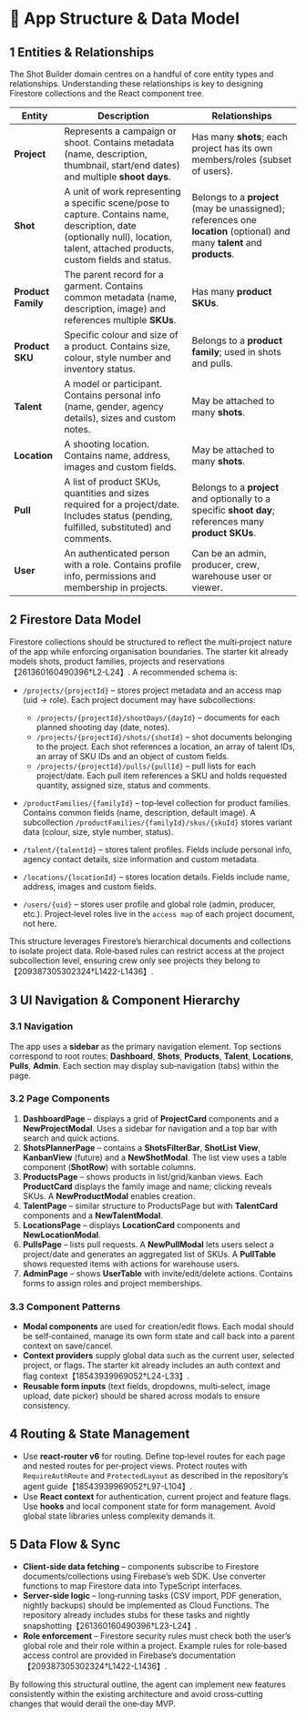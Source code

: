 <!--- Shot Builder App Structure

This document outlines the high‑level structure of the Shot Builder
application.  It covers entity relationships, database collections,
UI navigation and component hierarchy.  The goal is to provide
GPT‑5 Codex with a mental model of how the pieces fit together without
locking it into specific implementation details.  -->

# 🧱 App Structure & Data Model

## 1 Entities & Relationships

The Shot Builder domain centres on a handful of core entity types and
relationships.  Understanding these relationships is key to designing
Firestore collections and the React component tree.

| Entity | Description | Relationships |
| --- | --- | --- |
| **Project** | Represents a campaign or shoot. Contains metadata (name, description, thumbnail, start/end dates) and multiple **shoot days**. | Has many **shots**; each project has its own members/roles (subset of users). |
| **Shot** | A unit of work representing a specific scene/pose to capture. Contains name, description, date (optionally null), location, talent, attached products, custom fields and status. | Belongs to a **project** (may be unassigned); references one **location** (optional) and many **talent** and **products**. |
| **Product Family** | The parent record for a garment. Contains common metadata (name, description, image) and references multiple **SKUs**. | Has many **product SKUs**. |
| **Product SKU** | Specific colour and size of a product. Contains size, colour, style number and inventory status. | Belongs to a **product family**; used in shots and pulls. |
| **Talent** | A model or participant. Contains personal info (name, gender, agency details), sizes and custom notes. | May be attached to many **shots**. |
| **Location** | A shooting location. Contains name, address, images and custom fields. | May be attached to many **shots**. |
| **Pull** | A list of product SKUs, quantities and sizes required for a project/date. Includes status (pending, fulfilled, substituted) and comments. | Belongs to a **project** and optionally to a specific **shoot day**; references many **product SKUs**. |
| **User** | An authenticated person with a role. Contains profile info, permissions and membership in projects. | Can be an admin, producer, crew, warehouse user or viewer. |

## 2 Firestore Data Model

Firestore collections should be structured to reflect the multi‑project
nature of the app while enforcing organisation boundaries.  The
starter kit already models shots, product families, projects and
reservations【261360160490396†L2-L24】.  A recommended schema is:

* `/projects/{projectId}` – stores project metadata and an access map
  (uid → role).  Each project document may have subcollections:

  * `/projects/{projectId}/shootDays/{dayId}` – documents for each
    planned shooting day (date, notes).
  * `/projects/{projectId}/shots/{shotId}` – shot documents belonging
    to the project.  Each shot references a location, an array of
    talent IDs, an array of SKU IDs and an object of custom fields.
  * `/projects/{projectId}/pulls/{pullId}` – pull lists for each
    project/date.  Each pull item references a SKU and holds
    requested quantity, assigned size, status and comments.

* `/productFamilies/{familyId}` – top‑level collection for product
  families.  Contains common fields (name, description, default
  image).  A subcollection `/productFamilies/{familyId}/skus/{skuId}`
  stores variant data (colour, size, style number, status).

* `/talent/{talentId}` – stores talent profiles.  Fields include
  personal info, agency contact details, size information and custom
  metadata.

* `/locations/{locationId}` – stores location details.  Fields
  include name, address, images and custom fields.

* `/users/{uid}` – stores user profile and global role (admin,
  producer, etc.).  Project‑level roles live in the `access map` of
  each project document, not here.

This structure leverages Firestore’s hierarchical documents and
collections to isolate project data.  Role‑based rules can restrict
access at the project subcollection level, ensuring crew only see
projects they belong to【209387305302324†L1422-L1436】.

## 3 UI Navigation & Component Hierarchy

### 3.1 Navigation

The app uses a **sidebar** as the primary navigation element.  Top
sections correspond to root routes: **Dashboard**, **Shots**,
**Products**, **Talent**, **Locations**, **Pulls**, **Admin**.  Each
section may display sub‑navigation (tabs) within the page.

### 3.2 Page Components

1. **DashboardPage** – displays a grid of **ProjectCard** components
   and a **NewProjectModal**.  Uses a sidebar for navigation and a top
   bar with search and quick actions.
2. **ShotsPlannerPage** – contains a **ShotsFilterBar**, **ShotList
   View**, **KanbanView** (future) and a **NewShotModal**.  The list
   view uses a table component (**ShotRow**) with sortable columns.
3. **ProductsPage** – shows products in list/grid/kanban views.  Each
   **ProductCard** displays the family image and name; clicking
   reveals SKUs.  A **NewProductModal** enables creation.
4. **TalentPage** – similar structure to ProductsPage but with
   **TalentCard** components and a **NewTalentModal**.
5. **LocationsPage** – displays **LocationCard** components and
   **NewLocationModal**.
6. **PullsPage** – lists pull requests.  A **NewPullModal** lets
   users select a project/date and generates an aggregated list of
   SKUs.  A **PullTable** shows requested items with actions for
   warehouse users.
7. **AdminPage** – shows **UserTable** with invite/edit/delete
   actions.  Contains forms to assign roles and project memberships.

### 3.3 Component Patterns

* **Modal components** are used for creation/edit flows.  Each modal
  should be self‑contained, manage its own form state and call back
  into a parent context on save/cancel.
* **Context providers** supply global data such as the current user,
  selected project, or flags.  The starter kit already includes an
  auth context and flag context【18543939969052†L24-L33】.
* **Reusable form inputs** (text fields, dropdowns, multi‑select,
  image upload, date picker) should be shared across modals to ensure
  consistency.

## 4 Routing & State Management

* Use **react‑router v6** for routing.  Define top‑level routes for
  each page and nested routes for per‑project views.  Protect routes
  with `RequireAuthRoute` and `ProtectedLayout` as described in the
  repository’s agent guide【18543939969052†L97-L104】.
* Use **React context** for authentication, current project and
  feature flags.  Use **hooks** and local component state for form
  management.  Avoid global state libraries unless complexity demands
  it.

## 5 Data Flow & Sync

* **Client‑side data fetching** – components subscribe to Firestore
  documents/collections using Firebase’s web SDK.  Use converter
  functions to map Firestore data into TypeScript interfaces.
* **Server‑side logic** – long‑running tasks (CSV import, PDF
  generation, nightly backups) should be implemented as Cloud
  Functions.  The repository already includes stubs for these tasks
  and nightly snapshotting【261360160490396†L23-L24】.
* **Role enforcement** – Firestore security rules must check both the
  user’s global role and their role within a project.  Example rules
  for role‑based access control are provided in Firebase’s
  documentation【209387305302324†L1422-L1436】.

By following this structural outline, the agent can implement new
features consistently within the existing architecture and avoid
cross‑cutting changes that would derail the one‑day MVP.
